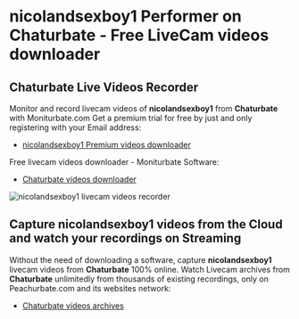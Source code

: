# nicolandsexboy1 Performer on Chaturbate - Free LiveCam videos downloader

## Chaturbate Live Videos Recorder

Monitor and record livecam videos of **nicolandsexboy1** from **Chaturbate** with Moniturbate.com
Get a premium trial for free by just and only registering with your Email address:
* [nicolandsexboy1 Premium videos downloader](https://moniturbate.com/request-demo-licence-key.html)

Free livecam videos downloader - Moniturbate Software:
* [Chaturbate videos downloader](https://moniturbate.com/moniturbate-download-software.html)

![nicolandsexboy1 livecam videos recorder](https://peachurnet.com/templates/moniturbate-software.png)


## Capture nicolandsexboy1 videos from the Cloud and watch your recordings on Streaming

Without the need of downloading a software, capture **nicolandsexboy1** livecam videos from **Chaturbate** 100% online.
Watch Livecam archives from **Chaturbate** unlimitedly from thousands of existing recordings, only on Peachurbate.com and its websites network:
* [Chaturbate videos archives](https://peachurnet.com/)